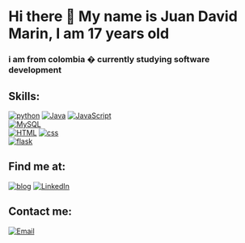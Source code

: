 # Hi there 👋 My name is Juan David Marin, I am 17 years old
### i am from colombia � currently studying software development


## Skills:
[![python](https://img.shields.io/badge/python-FFF700?style=for-the-badge&logo=python&logoColor=blue&labelColor=101010 )]() 
[![Java](https://img.shields.io/badge/Java-FF0000?style=for-the-badge&logo=java&logoColor=FF0000&labelColor=101010)]()
[![JavaScript](https://img.shields.io/badge/JavaScript-informational?style=for-the-badge&logo=javascript&logoColor=FFF700&labelColor=101010)]()
</br>
[![MySQL](https://img.shields.io/badge/MySQL-93FF00?style=for-the-badge&logo=mysql&logoColor=white&labelColor=101010)]()
</br>
[![HTML](https://img.shields.io/badge/HTML-FF8300?style=for-the-badge&logo=HTML&logoColor=orange&labelColor=101010)]()
[![css](https://img.shields.io/badge/css-blue?style=for-the-badge&logo=css&logoColor=orange&labelColor=101010)]()
</br>
[![flask](https://img.shields.io/badge/flask-F7DF1E?style=for-the-badge&logo=flask&logoColor=white&labelColor=101010)]()

## Find me at:

[![blog](https://img.shields.io/badge/blog-i_am_developer-14a1f0?style=for-the-badge&logo=blogger&logoColor=FF8300&labelColor=101010)](iloveprograming1.blogspot.com)
[![LinkedIn](https://img.shields.io/badge/LinkedIn-juan_david_marin-0077B5?style=for-the-badge&logo=linkedin&logoColor=white&labelColor=101010)](www.linkedin.com/in/juan-david-marín-velasquez-911b16230)

## Contact me:

[![Email](https://img.shields.io/badge/EMAIL-juan_david_marin-44a3f1?style=for-the-badge&logo=gmail&logoColor=white&labelColor=101010)](Juaanmarin2007@gmail.com)

